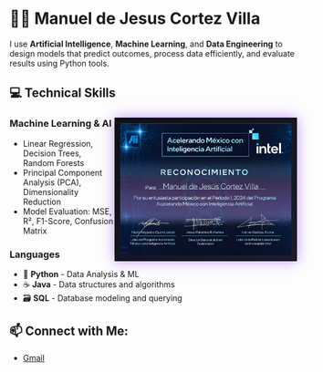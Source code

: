 # 👨‍💻 Manuel de Jesus Cortez Villa

I use **Artificial Intelligence**, **Machine Learning**, and **Data Engineering** to design models that predict outcomes, process data efficiently, and evaluate results using Python tools.

## 💻 **Technical Skills**

### **Machine Learning & AI** <img align="right" src="intel.png" alt="Skills" width="300" style="border: 4px solid #a371f7 border-radius: 18px; padding: 10px; box-shadow: 0px 0px 22px rgba(163, 113, 247, 0.7), 0px 0px 8px rgba(0, 0, 0, 0.45) inset; background: linear-gradient(135deg, #0d1117, #1e1e2f);">

- Linear Regression, Decision Trees, Random Forests
- Principal Component Analysis (PCA), Dimensionality Reduction
- Model Evaluation: MSE, R², F1-Score, Confusion Matrix

### **Languages**
- 🐍 **Python** - Data Analysis & ML
- ☕ **Java** - Data structures and algorithms
- 🗃️ **SQL** - Database modeling and querying

## 📫 **Connect with Me:**
- [Gmail](mailto:mdjesuscv@gmail.com)



